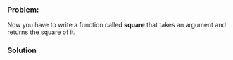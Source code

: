 ### Problem:
<p>Now you have to write a function called <strong>square</strong> that takes an argument and returns the square of it.</p>

### Solution